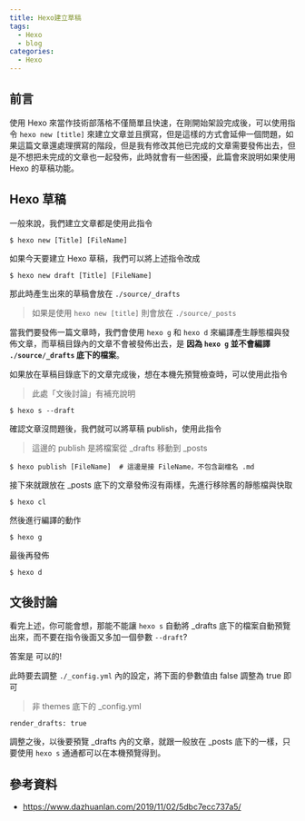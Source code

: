 ```yaml
---
title: Hexo建立草稿
tags:
  - Hexo
  - blog
categories:
  - Hexo
---
```


## 前言

使用 Hexo 來當作技術部落格不僅簡單且快速，在剛開始架設完成後，可以使用指令 `hexo new [title]` 來建立文章並且撰寫，但是這樣的方式會延伸一個問題，如果這篇文章還處理撰寫的階段，但是我有修改其他已完成的文章需要發佈出去，但是不想把未完成的文章也一起發佈，此時就會有一些困擾，此篇會來說明如果使用 Hexo 的草稿功能。

<!--more-->

## Hexo 草稿

一般來說，我們建立文章都是使用此指令

```
$ hexo new [Title] [FileName]
```

如果今天要建立 Hexo 草稿，我們可以將上述指令改成

```
$ hexo new draft [Title] [FileName]
```

那此時產生出來的草稿會放在 `./source/_drafts`

> 如果是使用 `hexo new [title]` 則會放在 `./source/_posts`

當我們要發佈一篇文章時，我們會使用 `hexo g` 和 `hexo d` 來編譯產生靜態檔與發佈文章，而草稿目錄內的文章不會被發佈出去，是 **因為 `hexo g` 並不會編譯 `./source/_drafts` 底下的檔案**。

如果放在草稿目錄底下的文章完成後，想在本機先預覽檢查時，可以使用此指令

> 此處「文後討論」有補充說明

```
$ hexo s --draft
```

確認文章沒問題後，我們就可以將草稿 publish，使用此指令

> 這邊的 publish 是將檔案從 _drafts 移動到 _posts

```
$ hexo publish [FileName]  # 這邊是接 FileName，不包含副檔名 .md
```

接下來就跟放在 _posts 底下的文章發佈沒有兩樣，先進行移除舊的靜態檔與快取

```
$ hexo cl
```

然後進行編譯的動作

```
$ hexo g
```

最後再發佈

```
$ hexo d
```

## 文後討論

看完上述，你可能會想，那能不能讓 `hexo s` 自動將 _drafts 底下的檔案自動預覽出來，而不要在指令後面又多加一個參數 `--draft`?

答案是 可以的!

此時要去調整 `./_config.yml` 內的設定，將下面的參數值由 false 調整為 true 即可

> 非 themes 底下的 _config.yml

```
render_drafts: true
```

調整之後，以後要預覽 _drafts 內的文章，就跟一般放在 _posts 底下的一樣，只要使用 `hexo s` 通通都可以在本機預覽得到。

## 參考資料

- https://www.dazhuanlan.com/2019/11/02/5dbc7ecc737a5/
